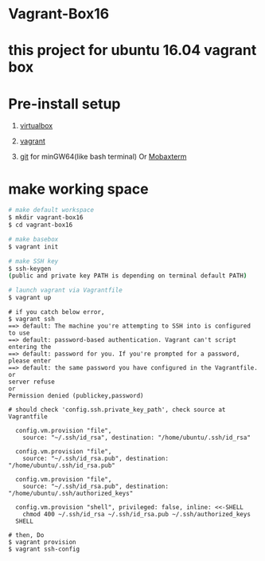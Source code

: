 # Vagrant-Box16

# this project for ubuntu 16.04 vagrant box

# Pre-install setup

1. [virtualbox](https://www.virtualbox.org/wiki/Downloads)

2. [vagrant](https://www.vagrantup.com/downloads.html)

3. [git](https://git-scm.com/downloads) for minGW64(like bash terminal) Or [Mobaxterm](https://mobaxterm.mobatek.net/download.html)

# make working space

```bash
# make default workspace
$ mkdir vagrant-box16
$ cd vagrant-box16

# make basebox
$ vagrant init

# make SSH key
$ ssh-keygen
(public and private key PATH is depending on terminal default PATH)

# launch vagrant via Vagrantfile 
$ vagrant up
```

```
# if you catch below error,
$ vagrant ssh
==> default: The machine you're attempting to SSH into is configured to use
==> default: password-based authentication. Vagrant can't script entering the
==> default: password for you. If you're prompted for a password, please enter
==> default: the same password you have configured in the Vagrantfile.
or
server refuse
or
Permission denied (publickey,password)

# should check 'config.ssh.private_key_path', check source at Vagrantfile 

  config.vm.provision "file",
    source: "~/.ssh/id_rsa", destination: "/home/ubuntu/.ssh/id_rsa"

  config.vm.provision "file",
    source: "~/.ssh/id_rsa.pub", destination: "/home/ubuntu/.ssh/id_rsa.pub"

  config.vm.provision "file",
    source: "~/.ssh/id_rsa.pub", destination: "/home/ubuntu/.ssh/authorized_keys"

  config.vm.provision "shell", privileged: false, inline: <<-SHELL
    chmod 400 ~/.ssh/id_rsa ~/.ssh/id_rsa.pub ~/.ssh/authorized_keys
  SHELL

# then, Do
$ vagrant provision
$ vagrant ssh-config
```
